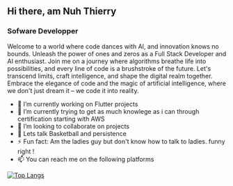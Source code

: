 ## Hi there, am Nuh Thierry

### Sofware Developper 

Welcome to a world where code dances with AI, and innovation knows no bounds. Unleash the power of ones and zeros as a Full Stack Developer and AI enthusiast. Join me on a journey where algorithms breathe life into possibilities, and every line of code is a brushstroke of the future. Let's transcend limits, craft intelligence, and shape the digital realm together. Embrace the elegance of code and the magic of artificial intelligence, where we don't just dream it – we code it into reality.




- 🔭 I’m currently working on Flutter projects 
- 🌱 I’m currently trying to get as much knowlege as i can through certification starting with AWS
- 👯 I’m looking to collaborate on projects 
- 💬 Lets talk Basketball and persistence
- ⚡ Fun fact: Am the ladies guy but don't know how to talk to ladies. funny right !
- 📫 You can reach me on the following platforms


[![Top Langs](https://github-readme-stats.vercel.app/api/top-langs/?username=Nuh-Thierry&layout=compact)](https://github.com/anuraghazra/github-readme-stats)
